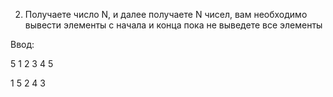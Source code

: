 2. Получаете число N, и далее получаете N чисел, вам необходимо вывести элементы с начала и конца пока не выведете все элементы

Ввод:

5
1 2 3 4 5

1 5 2 4 3
